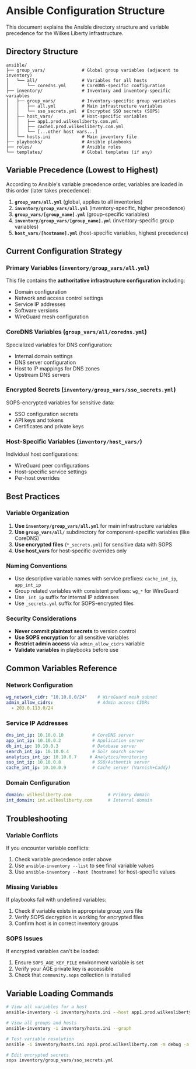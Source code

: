 # Ansible Configuration Structure

This document explains the Ansible directory structure and variable precedence for the Wilkes Liberty infrastructure.

## Directory Structure

```
ansible/
├── group_vars/              # Global group variables (adjacent to inventory)
│   └── all/                 # Variables for all hosts
│       └── coredns.yml      # CoreDNS-specific configuration
├── inventory/               # Inventory and inventory-specific variables
│   ├── group_vars/          # Inventory-specific group variables
│   │   ├── all.yml          # Main infrastructure variables
│   │   └── sso_secrets.yml  # Encrypted SSO secrets (SOPS)
│   ├── host_vars/           # Host-specific variables
│   │   ├── app1.prod.wilkesliberty.com.yml
│   │   ├── cache1.prod.wilkesliberty.com.yml
│   │   └── [...other host vars...]
│   └── hosts.ini            # Main inventory file
├── playbooks/               # Ansible playbooks
├── roles/                   # Ansible roles
└── templates/               # Global templates (if any)
```

## Variable Precedence (Lowest to Highest)

According to Ansible's variable precedence order, variables are loaded in this order (later takes precedence):

1. **`group_vars/all.yml`** (global, applies to all inventories)
2. **`inventory/group_vars/all.yml`** (inventory-specific, higher precedence)
3. **`group_vars/[group_name].yml`** (group-specific variables)
4. **`inventory/group_vars/[group_name].yml`** (inventory-specific group variables)
5. **`host_vars/[hostname].yml`** (host-specific variables, highest precedence)

## Current Configuration Strategy

### Primary Variables (`inventory/group_vars/all.yml`)
This file contains the **authoritative infrastructure configuration** including:
- Domain configuration
- Network and access control settings
- Service IP addresses  
- Software versions
- WireGuard mesh configuration

### CoreDNS Variables (`group_vars/all/coredns.yml`)
Specialized variables for DNS configuration:
- Internal domain settings
- DNS server configuration
- Host to IP mappings for DNS zones
- Upstream DNS servers

### Encrypted Secrets (`inventory/group_vars/sso_secrets.yml`)
SOPS-encrypted variables for sensitive data:
- SSO configuration secrets
- API keys and tokens
- Certificates and private keys

### Host-Specific Variables (`inventory/host_vars/`)
Individual host configurations:
- WireGuard peer configurations
- Host-specific service settings
- Per-host overrides

## Best Practices

### Variable Organization
1. **Use `inventory/group_vars/all.yml`** for main infrastructure variables
2. **Use `group_vars/all/`** subdirectory for component-specific variables (like CoreDNS)
3. **Use encrypted files** (`*_secrets.yml`) for sensitive data with SOPS
4. **Use host_vars** for host-specific overrides only

### Naming Conventions
- Use descriptive variable names with service prefixes: `cache_int_ip`, `app_int_ip`
- Group related variables with consistent prefixes: `wg_*` for WireGuard
- Use `_int_ip` suffix for internal IP addresses
- Use `_secrets.yml` suffix for SOPS-encrypted files

### Security Considerations
- **Never commit plaintext secrets** to version control
- **Use SOPS encryption** for all sensitive variables
- **Restrict admin access** via `admin_allow_cidrs` variable
- **Validate variables** in playbooks before use

## Common Variables Reference

### Network Configuration
```yaml
wg_network_cidr: "10.10.0.0/24"    # WireGuard mesh subnet
admin_allow_cidrs:                 # Admin access CIDRs
  - 203.0.113.0/24
```

### Service IP Addresses
```yaml
dns_int_ip: 10.10.0.10           # CoreDNS server
app_int_ip: 10.10.0.2            # Application server
db_int_ip: 10.10.0.3             # Database server
search_int_ip: 10.10.0.4         # Solr search server
analytics_int_ip: 10.10.0.7     # Analytics/monitoring
sso_int_ip: 10.10.0.8            # SSO/Authentik server
cache_int_ip: 10.10.0.9          # Cache server (Varnish+Caddy)
```

### Domain Configuration
```yaml
domain: wilkesliberty.com              # Primary domain
int_domain: int.wilkesliberty.com      # Internal domain
```

## Troubleshooting

### Variable Conflicts
If you encounter variable conflicts:
1. Check variable precedence order above
2. Use `ansible-inventory --list` to see final variable values
3. Use `ansible-inventory --host [hostname]` for host-specific values

### Missing Variables
If playbooks fail with undefined variables:
1. Check if variable exists in appropriate group_vars file
2. Verify SOPS decryption is working for encrypted files
3. Confirm host is in correct inventory groups

### SOPS Issues
If encrypted variables can't be loaded:
1. Ensure `SOPS_AGE_KEY_FILE` environment variable is set
2. Verify your AGE private key is accessible
3. Check that `community.sops` collection is installed

## Variable Loading Commands

```bash
# View all variables for a host
ansible-inventory -i inventory/hosts.ini --host app1.prod.wilkesliberty.com

# View all groups and hosts
ansible-inventory -i inventory/hosts.ini --graph

# Test variable resolution
ansible -i inventory/hosts.ini app1.prod.wilkesliberty.com -m debug -a "var=app_int_ip"

# Edit encrypted secrets
sops inventory/group_vars/sso_secrets.yml
```